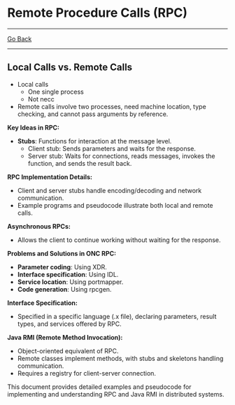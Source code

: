 # Remote Procedure Calls (RPC)
---
[Go Back](../README.md)

---
## Local Calls vs. Remote Calls
- Local calls
	- One single process
	- Not necc
- Remote calls involve two processes, need machine location, type checking, and cannot pass arguments by reference.

**Key Ideas in RPC:**
- **Stubs**: Functions for interaction at the message level.
  - Client stub: Sends parameters and waits for the response.
  - Server stub: Waits for connections, reads messages, invokes the function, and sends the result back.

**RPC Implementation Details:**
- Client and server stubs handle encoding/decoding and network communication.
- Example programs and pseudocode illustrate both local and remote calls.

**Asynchronous RPCs:**
- Allows the client to continue working without waiting for the response.

**Problems and Solutions in ONC RPC:**
- **Parameter coding**: Using XDR.
- **Interface specification**: Using IDL.
- **Service location**: Using portmapper.
- **Code generation**: Using rpcgen.

**Interface Specification:**
- Specified in a specific language (.x file), declaring parameters, result types, and services offered by RPC.

**Java RMI (Remote Method Invocation):**
- Object-oriented equivalent of RPC.
- Remote classes implement methods, with stubs and skeletons handling communication.
- Requires a registry for client-server connection.

This document provides detailed examples and pseudocode for implementing and understanding RPC and Java RMI in distributed systems.